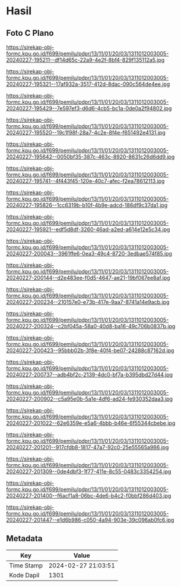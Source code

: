 # Hasil

## Foto C Plano

https://sirekap-obj-formc.kpu.go.id/f699/pemilu/pdpr/13/11/01/20/03/1311012003005-20240227-195211--df14d65c-22a9-4e2f-8bf4-829f135112a5.jpg

https://sirekap-obj-formc.kpu.go.id/f699/pemilu/pdpr/13/11/01/20/03/1311012003005-20240227-195321--17af932a-3517-412d-8dac-090c564de4ee.jpg

https://sirekap-obj-formc.kpu.go.id/f699/pemilu/pdpr/13/11/01/20/03/1311012003005-20240227-195429--7e597ef3-d6d6-4cb5-bc1a-0de0a2f94802.jpg

https://sirekap-obj-formc.kpu.go.id/f699/pemilu/pdpr/13/11/01/20/03/1311012003005-20240227-195520--19c1f98f-28a7-4c2e-8f4e-f651492e4131.jpg

https://sirekap-obj-formc.kpu.go.id/f699/pemilu/pdpr/13/11/01/20/03/1311012003005-20240227-195642--0050bf35-387c-463c-8920-8631c26d6dd9.jpg

https://sirekap-obj-formc.kpu.go.id/f699/pemilu/pdpr/13/11/01/20/03/1311012003005-20240227-195741--4f443f45-120e-40c7-afec-f2ea78612113.jpg

https://sirekap-obj-formc.kpu.go.id/f699/pemilu/pdpr/13/11/01/20/03/1311012003005-20240227-195826--1cc6319b-b10f-4b9e-adcd-186df9c37da1.jpg

https://sirekap-obj-formc.kpu.go.id/f699/pemilu/pdpr/13/11/01/20/03/1311012003005-20240227-195921--edf5d8df-3260-46ad-a2ed-a614e12e5c34.jpg

https://sirekap-obj-formc.kpu.go.id/f699/pemilu/pdpr/13/11/01/20/03/1311012003005-20240227-200043--3961ffe6-0ea3-49c4-8720-3edbae574f85.jpg

https://sirekap-obj-formc.kpu.go.id/f699/pemilu/pdpr/13/11/01/20/03/1311012003005-20240227-200144--d2e483ee-f0d5-4647-ae21-19bf067ee8af.jpg

https://sirekap-obj-formc.kpu.go.id/f699/pemilu/pdpr/13/11/01/20/03/1311012003005-20240227-200234--210157e0-e73b-417e-9aa7-8741a14e9acb.jpg

https://sirekap-obj-formc.kpu.go.id/f699/pemilu/pdpr/13/11/01/20/03/1311012003005-20240227-200324--c2bf045a-58a0-40d8-ba16-49c706b0837b.jpg

https://sirekap-obj-formc.kpu.go.id/f699/pemilu/pdpr/13/11/01/20/03/1311012003005-20240227-200423--95bbb02b-3f8e-40f4-be07-24288c87162d.jpg

https://sirekap-obj-formc.kpu.go.id/f699/pemilu/pdpr/13/11/01/20/03/1311012003005-20240227-200737--adb4bf2c-2139-4dc0-bf7a-b395dbd27d44.jpg

https://sirekap-obj-formc.kpu.go.id/f699/pemilu/pdpr/13/11/01/20/03/1311012003005-20240227-200902--c5a95e0b-5a1e-4df6-ad24-fe930352daa3.jpg

https://sirekap-obj-formc.kpu.go.id/f699/pemilu/pdpr/13/11/01/20/03/1311012003005-20240227-201022--62e6359e-e5a6-4bbb-b46e-6f55344cbebe.jpg

https://sirekap-obj-formc.kpu.go.id/f699/pemilu/pdpr/13/11/01/20/03/1311012003005-20240227-201201--917cfdb8-1817-47a7-92c0-25e55565a986.jpg

https://sirekap-obj-formc.kpu.go.id/f699/pemilu/pdpr/13/11/01/20/03/1311012003005-20240227-201309--0de4dbf3-1f77-411e-8c55-0483c3354254.jpg

https://sirekap-obj-formc.kpu.go.id/f699/pemilu/pdpr/13/11/01/20/03/1311012003005-20240227-201400--f6acf1a8-06bc-4de6-b4c2-f0bbf286d403.jpg

https://sirekap-obj-formc.kpu.go.id/f699/pemilu/pdpr/13/11/01/20/03/1311012003005-20240227-201447--e1d6b986-c050-4a94-903e-39c096ab0fc6.jpg


## Metadata

| Key        | Value               |
| ---------- | ------------------- |
| Time Stamp | 2024-02-27 21:03:51 |
| Kode Dapil | 1301                |



